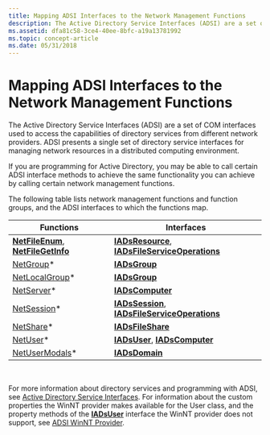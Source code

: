 ```yaml
---
title: Mapping ADSI Interfaces to the Network Management Functions
description: The Active Directory Service Interfaces (ADSI) are a set of COM interfaces used to access the capabilities of directory services from different network providers.
ms.assetid: dfa81c58-3ce4-40ee-8bfc-a19a13781992
ms.topic: concept-article
ms.date: 05/31/2018
---
```


# Mapping ADSI Interfaces to the Network Management Functions

The Active Directory Service Interfaces (ADSI) are a set of COM interfaces used to access the capabilities of directory services from different network providers. ADSI presents a single set of directory service interfaces for managing network resources in a distributed computing environment.

If you are programming for Active Directory, you may be able to call certain ADSI interface methods to achieve the same functionality you can achieve by calling certain network management functions.

The following table lists network management functions and function groups, and the ADSI interfaces to which the functions map.



| Functions                                                                  | Interfaces                                                                                             |
|----------------------------------------------------------------------------|--------------------------------------------------------------------------------------------------------|
| [**NetFileEnum**](/windows/desktop/api/lmshare/nf-lmshare-netfileenum), [**NetFileGetInfo**](/windows/desktop/api/lmshare/nf-lmshare-netfilegetinfo) | [**IADsResource**](/windows/desktop/api/iads/nn-iads-iadsresource), [**IADsFileServiceOperations**](/windows/desktop/api/iads/nn-iads-iadsfileserviceoperations) |
| [NetGroup](group-functions.md)\*                                          | [**IADsGroup**](/windows/desktop/api/iads/nn-iads-iadsgroup)                                                                        |
| [NetLocalGroup](local-group-functions.md)\*                               | [**IADsGroup**](/windows/desktop/api/iads/nn-iads-iadsgroup)                                                                        |
| [NetServer](server-functions.md)\*                                        | [**IADsComputer**](/windows/desktop/api/iads/nn-iads-iadscomputer)                                                                  |
| [NetSession](session-functions.md)\*                                      | [**IADsSession**](/windows/desktop/api/iads/nn-iads-iadssession), [**IADsFileServiceOperations**](/windows/desktop/api/iads/nn-iads-iadsfileserviceoperations)   |
| [NetShare](share-functions.md)\*                                          | [**IADsFileShare**](/windows/desktop/api/iads/nn-iads-iadsfileshare)                                                                |
| [NetUser](user-functions.md)\*                                            | [**IADsUser**](/windows/desktop/api/iads/nn-iads-iadsuser), [**IADsComputer**](/windows/desktop/api/iads/nn-iads-iadscomputer)                                   |
| [NetUserModals](user-modal-functions.md)\*                                | [**IADsDomain**](/windows/desktop/api/iads/nn-iads-iadsdomain)                                                                      |



 

For more information about directory services and programming with ADSI, see [Active Directory Service Interfaces](/windows/desktop/ADSI/active-directory-service-interfaces-adsi). For information about the custom properties the WinNT provider makes available for the User class, and the property methods of the [**IADsUser**](/windows/desktop/api/iads/nn-iads-iadsuser) interface the WinNT provider does not support, see [ADSI WinNT Provider](/windows/desktop/ADSI/adsi-winnt-provider).

 

 

